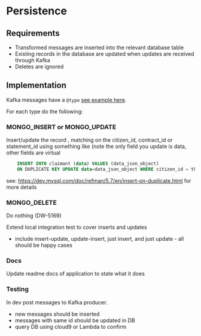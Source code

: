 # Persistence

## Requirements

* Transformed messages are inserted into the relevant database table
* Existing records in the database are updated when updates are received through Kafka
* Deletes are ignored

## Implementation

Kafka messages have a `@type` [see example here](https://github.ucds.io/dip/aws-ingestion/blob/master/docs/interfaces.md#ucfs-business-data-event-interface). 

For each type do the following:

### MONGO_INSERT or MONGO_UPDATE

Insert/update the record , matching on the citizen_id, contract_id or statement_id
using something like (note the only field you update is data, other fields are virtual

```sql
    INSERT INTO claimant (data) VALUES (data_json_object)
    ON DUPLICATE KEY UPDATE data=data_json_object WHERE citizen_id = the_citizen_id
```

see: https://dev.mysql.com/doc/refman/5.7/en/insert-on-duplicate.html for more details

### MONGO_DELETE

Do nothing (DW-5169)

Extend local integration test to cover inserts and updates
*  include insert-update, update-insert, just insert, and just update - all should be happy cases



### Docs

Update readme docs of application to state what it does

### Testing
In dev post messages to Kafka producer.

* new messages should be inserted
* messages with same id should be updated in DB
* query DB using cloud9 or Lambda to confirm
